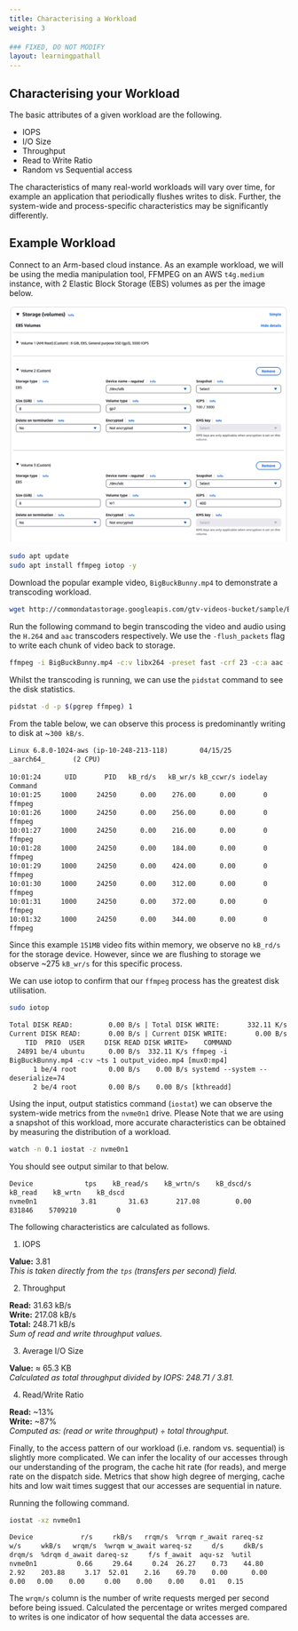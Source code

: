 ```yaml
---
title: Characterising a Workload
weight: 3

### FIXED, DO NOT MODIFY
layout: learningpathall
---
```


## Characterising your Workload

The basic attributes of a given workload are the following. 

- IOPS
- I/O Size
- Throughput
- Read to Write Ratio
- Random vs Sequential access

The characteristics of many real-world workloads will vary over time, for example an application that periodically flushes writes to disk. Further, the system-wide and process-specific characteristics may be significantly differently. 

## Example Workload

Connect to an Arm-based cloud instance. As an example workload, we will be using the media manipulation tool, FFMPEG on an AWS `t4g.medium` instance, with 2 Elastic Block Storage (EBS) volumes as per the image below. 

![ebs](./EBS.png)


```bash
sudo apt update 
sudo apt install ffmpeg iotop -y
```

Download the popular example video, `BigBuckBunny.mp4` to demonstrate a transcoding workload. 

```bash
wget http://commondatastorage.googleapis.com/gtv-videos-bucket/sample/BigBuckBunny.mp4
```

Run the following command to begin transcoding the video and audio using the `H.264` and `aac` transcoders respectively. We use the `-flush_packets` flag to write each chunk of video back to storage.  

```bash
ffmpeg -i BigBuckBunny.mp4 -c:v libx264 -preset fast -crf 23 -c:a aac -b:a 128k -flush_packets 1 output_video.mp4
```
Whilst the transcoding is running, we can use the `pidstat` command to see the disk statistics. 

```bash
pidstat -d -p $(pgrep ffmpeg) 1
```
From the table below, we can observe this process is predominantly writing to disk at ~`300 kB/s`.  

```output
Linux 6.8.0-1024-aws (ip-10-248-213-118)        04/15/25        _aarch64_       (2 CPU)

10:01:24      UID       PID   kB_rd/s   kB_wr/s kB_ccwr/s iodelay  Command
10:01:25     1000     24250      0.00    276.00      0.00       0  ffmpeg
10:01:26     1000     24250      0.00    256.00      0.00       0  ffmpeg
10:01:27     1000     24250      0.00    216.00      0.00       0  ffmpeg
10:01:28     1000     24250      0.00    184.00      0.00       0  ffmpeg
10:01:29     1000     24250      0.00    424.00      0.00       0  ffmpeg
10:01:30     1000     24250      0.00    312.00      0.00       0  ffmpeg
10:01:31     1000     24250      0.00    372.00      0.00       0  ffmpeg
10:01:32     1000     24250      0.00    344.00      0.00       0  ffmpeg
```

Since this example `151MB` video  fits within memory, we observe no `kB_rd/s` for the storage device. However, since we are flushing to storage we observe ~275 `kB_wr/s` for this specific process. 

We can use iotop to confirm that our `ffmpeg` process has the greatest disk utilisation. 

```bash
sudo iotop
```

```output
Total DISK READ:         0.00 B/s | Total DISK WRITE:       332.11 K/s
Current DISK READ:       0.00 B/s | Current DISK WRITE:       0.00 B/s
    TID  PRIO  USER     DISK READ DISK WRITE>    COMMAND                                                       
  24891 be/4 ubuntu      0.00 B/s  332.11 K/s ffmpeg -i BigBuckBunny.mp4 -c:v ~ts 1 output_video.mp4 [mux0:mp4]
      1 be/4 root        0.00 B/s    0.00 B/s systemd --system --deserialize=74
      2 be/4 root        0.00 B/s    0.00 B/s [kthreadd]
```

Using the input, output statistics command (`iostat`) we can observe the system-wide metrics from the `nvme0n1` drive. Please Note that we are using a snapshot of this workload, more accurate characteristics can be obtained by measuring the distribution of a workload. 

```bash
watch -n 0.1 iostat -z nvme0n1
```
You should see output similar to that below. 

```output
Device             tps    kB_read/s    kB_wrtn/s    kB_dscd/s    kB_read    kB_wrtn    kB_dscd
nvme0n1           3.81        31.63       217.08         0.00     831846    5709210          0
```

The following characteristics are calculated as follows. 

1. IOPS

**Value:** 3.81  
_This is taken directly from the `tps` (transfers per second) field._

2. Throughput

**Read:** 31.63 kB/s  
**Write:** 217.08 kB/s  
**Total:** 248.71 kB/s  
_Sum of read and write throughput values._

3. Average I/O Size

**Value:** ≈ 65.3 KB  
_Calculated as total throughput divided by IOPS: 248.71 / 3.81._


4. Read/Write Ratio

**Read:** ~13%  
**Write:** ~87%  
_Computed as: (read or write throughput) ÷ total throughput._

Finally, to the access pattern of our workload (i.e. random vs. sequential) is slightly more complicated. We can infer the locality of our accesses through our understanding of the program, the cache hit rate (for reads), and merge rate on the dispatch side. Metrics that show high degree of merging, cache hits and low wait times suggest that our accesses are sequential in nature. 

Running the following command. 

```bash
iostat -xz nvme0n1
```

```output
Device            r/s     rkB/s   rrqm/s  %rrqm r_await rareq-sz     w/s     wkB/s   wrqm/s  %wrqm w_await wareq-sz     d/s     dkB/s   drqm/s  %drqm d_await dareq-sz     f/s f_await  aqu-sz  %util
nvme0n1          0.66     29.64     0.24  26.27    0.73    44.80    2.92    203.88     3.17  52.01    2.16    69.70    0.00      0.00     0.00   0.00    0.00     0.00    0.00    0.00    0.01   0.15
```

The `wrqm/s` column is the number of write requests merged per second before being issued. Calculated the percentage or writes merged compared to writes is one indicator of how sequental the data accesses are. 
